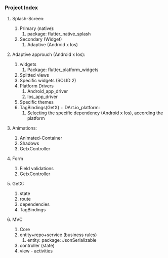 ### Project Index

1. Splash-Screen:
    1. Primary (native):
       1. package: flutter_native_splash
    2. Secondary (Widget) 
       1. Adaptive (Android x Ios)


3. Adaptive approuch (Android x Ios):
   1. widgets
      1. Package: flutter_platform_widgets
   2. Splitted views 
   3. Specific widgets (SOLID 2)
   4. Platform Drivers
      1. Android_app_driver 
      2. Ios_app_driver
   5. Specific themes 
   6. TagBindings(GetX) + DArt.io_platform: 
      1. Selecting the specific dependency (Android x Ios), according the platform


4. Animations:
   1. Animated-Container
   2. Shadows
   3. GetxController 


5. Form 
   1. Field validations
   2. GetxController


5. GetX:
   1. state 
   2. route 
   3. dependencies
   4. TagBindings


6. MVC
   1. Core 
   2. entity+repo+service (business rules) 
      1. entity: package: JsonSerializable
   3. controller (state)
   4. view - activities